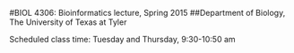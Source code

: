 #BIOL 4306: Bioinformatics lecture, Spring 2015
##Department of Biology, The University of Texas at Tyler

Scheduled class time: Tuesday and Thursday, 9:30-10:50 am
